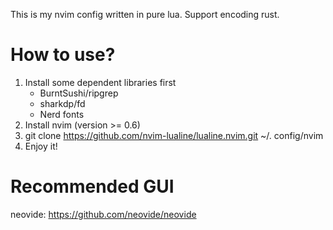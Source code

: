 This is my nvim config written in pure lua. Support encoding rust.

# How to use?
1. Install some dependent libraries first
    - BurntSushi/ripgrep
    - sharkdp/fd
    - Nerd fonts  
2. Install nvim (version >= 0.6)
3. git clone https://github.com/nvim-lualine/lualine.nvim.git ~/.
config/nvim
4. Enjoy it!

# Recommended GUI
neovide: https://github.com/neovide/neovide
